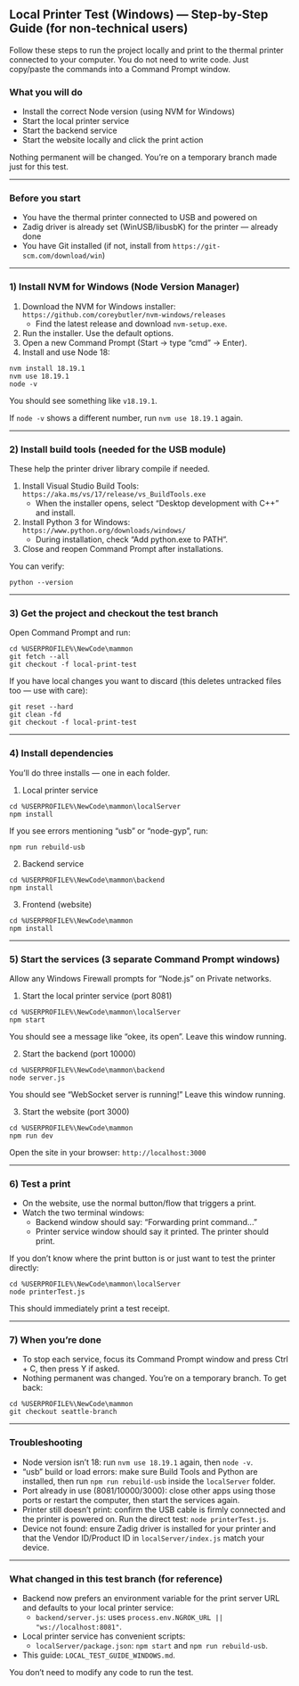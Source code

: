 ## Local Printer Test (Windows) — Step‑by‑Step Guide (for non‑technical users)

Follow these steps to run the project locally and print to the thermal printer connected to your computer. You do not need to write code. Just copy/paste the commands into a Command Prompt window.

### What you will do
- Install the correct Node version (using NVM for Windows)
- Start the local printer service
- Start the backend service
- Start the website locally and click the print action

Nothing permanent will be changed. You’re on a temporary branch made just for this test.

---

### Before you start
- You have the thermal printer connected to USB and powered on
- Zadig driver is already set (WinUSB/libusbK) for the printer — already done
- You have Git installed (if not, install from `https://git-scm.com/download/win`)

---

### 1) Install NVM for Windows (Node Version Manager)
1. Download the NVM for Windows installer: `https://github.com/coreybutler/nvm-windows/releases`
   - Find the latest release and download `nvm-setup.exe`.
2. Run the installer. Use the default options.
3. Open a new Command Prompt (Start → type “cmd” → Enter).
4. Install and use Node 18:
```
nvm install 18.19.1
nvm use 18.19.1
node -v
```
You should see something like `v18.19.1`.

If `node -v` shows a different number, run `nvm use 18.19.1` again.

---

### 2) Install build tools (needed for the USB module)
These help the printer driver library compile if needed.
1. Install Visual Studio Build Tools: `https://aka.ms/vs/17/release/vs_BuildTools.exe`
   - When the installer opens, select “Desktop development with C++” and install.
2. Install Python 3 for Windows: `https://www.python.org/downloads/windows/`
   - During installation, check “Add python.exe to PATH”.
3. Close and reopen Command Prompt after installations.

You can verify:
```
python --version
```

---

### 3) Get the project and checkout the test branch
Open Command Prompt and run:
```
cd %USERPROFILE%\NewCode\mammon
git fetch --all
git checkout -f local-print-test
```

If you have local changes you want to discard (this deletes untracked files too — use with care):
```
git reset --hard
git clean -fd
git checkout -f local-print-test
```

---

### 4) Install dependencies
You’ll do three installs — one in each folder.

1) Local printer service
```
cd %USERPROFILE%\NewCode\mammon\localServer
npm install
```
If you see errors mentioning “usb” or “node-gyp”, run:
```
npm run rebuild-usb
```

2) Backend service
```
cd %USERPROFILE%\NewCode\mammon\backend
npm install
```

3) Frontend (website)
```
cd %USERPROFILE%\NewCode\mammon
npm install
```

---

### 5) Start the services (3 separate Command Prompt windows)
Allow any Windows Firewall prompts for “Node.js” on Private networks.

1) Start the local printer service (port 8081)
```
cd %USERPROFILE%\NewCode\mammon\localServer
npm start
```
You should see a message like “okee, its open”. Leave this window running.

2) Start the backend (port 10000)
```
cd %USERPROFILE%\NewCode\mammon\backend
node server.js
```
You should see “WebSocket server is running!” Leave this window running.

3) Start the website (port 3000)
```
cd %USERPROFILE%\NewCode\mammon
npm run dev
```
Open the site in your browser: `http://localhost:3000`

---

### 6) Test a print
- On the website, use the normal button/flow that triggers a print.
- Watch the two terminal windows:
  - Backend window should say: “Forwarding print command...”
  - Printer service window should say it printed. The printer should print.

If you don’t know where the print button is or just want to test the printer directly:
```
cd %USERPROFILE%\NewCode\mammon\localServer
node printerTest.js
```
This should immediately print a test receipt.

---

### 7) When you’re done
- To stop each service, focus its Command Prompt window and press Ctrl + C, then press Y if asked.
- Nothing permanent was changed. You’re on a temporary branch. To get back:
```
cd %USERPROFILE%\NewCode\mammon
git checkout seattle-branch
```

---

### Troubleshooting
- Node version isn’t 18: run `nvm use 18.19.1` again, then `node -v`.
- “usb” build or load errors: make sure Build Tools and Python are installed, then run `npm run rebuild-usb` inside the `localServer` folder.
- Port already in use (8081/10000/3000): close other apps using those ports or restart the computer, then start the services again.
- Printer still doesn’t print: confirm the USB cable is firmly connected and the printer is powered on. Run the direct test: `node printerTest.js`.
- Device not found: ensure Zadig driver is installed for your printer and that the Vendor ID/Product ID in `localServer/index.js` match your device.

---

### What changed in this test branch (for reference)
- Backend now prefers an environment variable for the print server URL and defaults to your local printer service:
  - `backend/server.js`: uses `process.env.NGROK_URL || "ws://localhost:8081"`.
- Local printer service has convenient scripts:
  - `localServer/package.json`: `npm start` and `npm run rebuild-usb`.
- This guide: `LOCAL_TEST_GUIDE_WINDOWS.md`.

You don’t need to modify any code to run the test.


